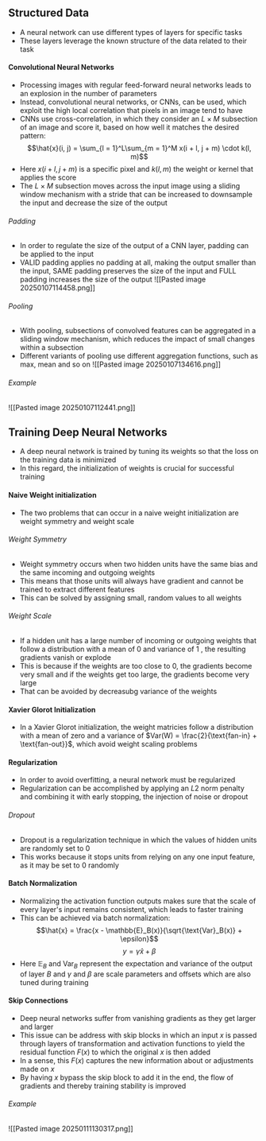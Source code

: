 ## Structured Data
- A neural network can use different types of layers for specific tasks
- These layers leverage the known structure of the data related to their task
#### Convolutional Neural Networks
- Processing images with regular feed-forward neural networks leads to an explosion in the number of parameters
- Instead, convolutional neural networks, or CNNs, can be used, which exploit the high local correlation that pixels in an image tend to have
- CNNs use cross-correlation, in which they consider an $L \times M$ subsection of an image and score it, based on how well it matches the desired pattern:
$$\hat{x}(i, j) = \sum_{l = 1}^L\sum_{m = 1}^M x(i + l, j + m) \cdot k(l, m)$$
- Here $x(i + l, j +m)$ is a specific pixel and $k(l, m)$ the weight or kernel that applies the score
- The $L \times M$ subsection moves across the input image using a sliding window mechanism with a stride that can be increased to downsample the input and decrease the size of the output
###### Padding
- In order to regulate the size of the output of a CNN layer, padding can be applied to the input
- VALID padding applies no padding at all, making the output smaller than the input, SAME padding preserves the size of the input and FULL padding increases the size of the output
![[Pasted image 20250107114458.png]]
###### Pooling
- With pooling, subsections of convolved features can be aggregated in a sliding window mechanism, which reduces the impact of small changes within a subsection
- Different variants of pooling use different aggregation functions, such as max, mean and so on
![[Pasted image 20250107134616.png]]
###### Example
![[Pasted image 20250107112441.png]]
## Training Deep Neural Networks
- A deep neural network is trained by tuning its weights so that the loss on the training data is minimized
- In this regard, the initialization of weights is crucial for successful training
#### Naive Weight initialization
- The two problems that can occur in a naive weight initialization are weight symmetry and weight scale
###### Weight Symmetry
- Weight symmetry occurs when two hidden units have the same bias and the same incoming and outgoing weights
- This means that those units will always have gradient and cannot be trained to extract different features
- This can be solved by assigning small, random values to all weights 
###### Weight Scale
- If a hidden unit has a large number of incoming or outgoing weights that follow a distribution with a mean of $0$ and variance of $1$ , the resulting gradients vanish or explode
- This is because if the weights are too close to $0$, the gradients become very small and if the weights get too large, the gradients become very large
- That can be avoided by decreasubg variance of the weights
#### Xavier Glorot Initialization
- In a Xavier Glorot initialization, the weight matricies follow a distribution with a mean of zero and a variance of $Var(W) = \frac{2}{\text{fan-in} + \text{fan-out}}$, which avoid weight scaling problems
#### Regularization
- In order to avoid overfitting, a neural network must be regularized
- Regularization can be accomplished by applying an $L2$ norm penalty and combining it with early stopping, the injection of noise or dropout
###### Dropout
- Dropout is a regularization technique in which the values of hidden units are randomly set to $0$
- This works because it stops units from relying on any one input feature, as it may be set to $0$ randomly
#### Batch Normalization
- Normalizing the activation function outputs makes sure that the scale of every layer's input remains consistent, which leads to faster training
- This can be achieved via batch normalization: 
$$\hat{x} = \frac{x - \mathbb{E}_B(x)}{\sqrt{\text{Var}_B(x)} + \epsilon}$$
$$y = \gamma \hat{x} + \beta$$
- Here $\mathbb{E}_B$ and $\text{Var}_B$ represent the expectation and variance of the output of layer $B$ and $\gamma$ and $\beta$ are scale parameters and offsets which are also tuned during training
#### Skip Connections
- Deep neural networks suffer from vanishing gradients as they get larger and larger
- This issue can be address with skip blocks in which an input $x$ is passed through layers of transformation and activation functions to yield the residual function $F(x)$ to which the original $x$ is then added
- In a sense, this $F(x)$ captures the new information about or adjustments made on $x$
- By having $x$ bypass the skip block to add it in the end, the flow of gradients and thereby training stability is improved
###### Example
![[Pasted image 20250111130317.png]]
